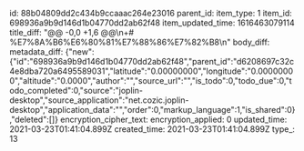 id: 88b04809dd2c434b9ccaaac264e23016
parent_id: 
item_type: 1
item_id: 698936a9b9d146d1b04770dd2ab62f48
item_updated_time: 1616463079114
title_diff: "@@ -0,0 +1,6 @@\\n+# %E7%8A%B6%E6%80%81%E7%88%86%E7%82%B8\\n"
body_diff: 
metadata_diff: {"new":{"id":"698936a9b9d146d1b04770dd2ab62f48","parent_id":"d6208697c32c4e8dba720a6495589031","latitude":"0.00000000","longitude":"0.00000000","altitude":"0.0000","author":"","source_url":"","is_todo":0,"todo_due":0,"todo_completed":0,"source":"joplin-desktop","source_application":"net.cozic.joplin-desktop","application_data":"","order":0,"markup_language":1,"is_shared":0},"deleted":[]}
encryption_cipher_text: 
encryption_applied: 0
updated_time: 2021-03-23T01:41:04.899Z
created_time: 2021-03-23T01:41:04.899Z
type_: 13